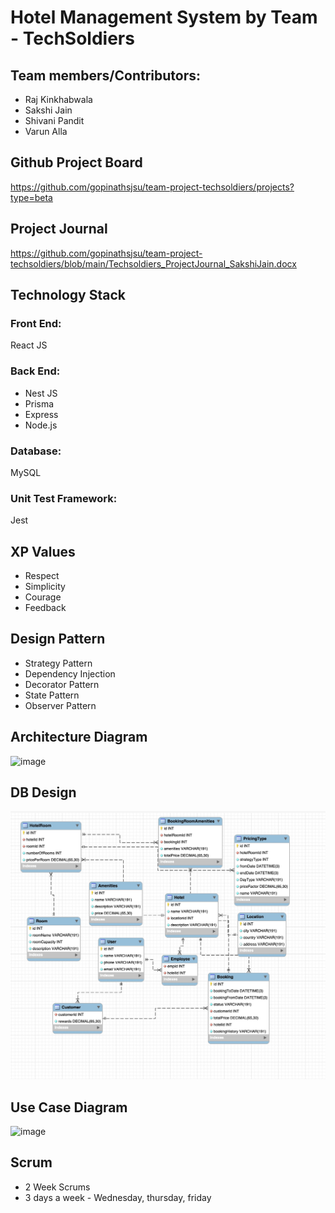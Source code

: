 # Hotel Management System by Team - TechSoldiers

## Team members/Contributors:
- Raj Kinkhabwala
- Sakshi Jain
- Shivani Pandit
- Varun Alla

## Github Project Board
https://github.com/gopinathsjsu/team-project-techsoldiers/projects?type=beta

## Project Journal
https://github.com/gopinathsjsu/team-project-techsoldiers/blob/main/Techsoldiers_ProjectJournal_SakshiJain.docx

## Technology Stack
### Front End:
 React JS
### Back End:
- Nest JS
- Prisma 
- Express
- Node.js

### Database:
MySQL

### Unit Test Framework:
Jest


## XP Values
- Respect
- Simplicity
- Courage
- Feedback

## Design Pattern

- Strategy Pattern
- Dependency Injection
- Decorator Pattern
- State Pattern
- Observer Pattern

## Architecture Diagram

<img width="681" alt="image" src="https://user-images.githubusercontent.com/90986401/167753727-cb64afa8-7062-4ced-afab-387dabee2fda.png">

## DB Design

![image](https://github.com/gopinathsjsu/team-project-techsoldiers/blob/main/Artifacts/DB-Design.jpeg)

## Use Case Diagram

![image](https://user-images.githubusercontent.com/90986401/167755379-6976b2bd-017c-41c1-9d5b-7f2cc022e058.png)



## Scrum
- 2 Week Scrums
 - 3 days a week - Wednesday, thursday, friday
